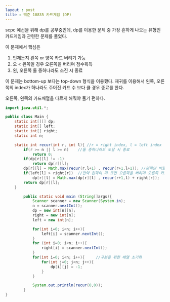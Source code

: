 ```yaml
---
layout : post
title : 백준 10835 카드게임 (DP)
---
```


scpc 예선을 위해 dp를 공부중인데, dp를 이용한 문제 중 가장 흔하게 나오는 유형인 카드게임과 관련한 문제를 풀었다.

이 문제에서 핵심은

1. 언제든지 왼쪽 or 양쪽 카드 버리기 가능
2. 오 < 왼쪽일 경우 오른쪽을 버리며 점수획득
3. 왼, 오른쪽 둘 중하나라도 소진 시 종료

이 문제는 bottom-up 보다는 top-down 형식을 이용했다. 재귀를 이용해서 왼쪽, 오른쪽의 index가 하나라도 주어진 카드 수 보다 클 경우 종료를 한다.

오른쪽, 왼쪽의 카드배열을 다르게 해줘야 풀기 편하다.

~~~java
import java.util.*;

public class Main {
    static int[][] dp;
    static int[] left;
    static int[] right;
    static int n;

    static int recur(int r, int l){	//r = right index, l = left index
        if(r >= n || l >= n)	//둘 중하나라도 도달 시 종료
            return 0;
        if(dp[r][l] != -1)
            return dp[r][l];
        dp[r][l] = Math.max(recur(r,l+1) , recur(r+1,l+1));	//왼쪽만 버릴 시, 양쪽을 버릴 시의 큰 경우를 dp에 담음
        if(left[l] > right[r])	//만약 왼쪽이 더 크면 오른쪽을 버리며 오른쪽 카드의 점수만큼 더한다.
            dp[r][l] = Math.max(dp[r][l] , recur(r+1,l) + right[r]);
        return dp[r][l];
    }

        public static void main (String[]args){
            Scanner scanner = new Scanner(System.in);
            n = scanner.nextInt();
            dp = new int[n][n];
            right = new int[n];
            left = new int[n];

            for(int i=0; i<n; i++){
                left[i] = scanner.nextInt();
            }
            for (int i=0; i<n; i++){
                right[i] = scanner.nextInt();
            }
            for(int i=0; i<n; i++){		//구분을 위한 배열 초기화
                for(int j=0; j<n; j++){
                    dp[i][j] = -1;
                }
            }

            System.out.println(recur(0,0));
        }
}

~~~

 
